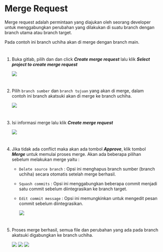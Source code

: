 # Merge Request
Merge request adalah permintaan yang diajukan oleh seorang developer untuk menggabungkan perubahan yang dilakukan di suatu branch dengan branch utama atau branch target.

Pada contoh ini branch uchiha akan di merge dengan branch main.
#
1. Buka gitlab, pilih dan dan click ***Create merge request*** lalu klik ***Select project to create merge request***

    ![](https://iili.io/HyZsOdl.png)
#
2. Pilih `branch sumber` dan `branch tujuan` yang akan di merge, dalam contoh ini branch akatsuki akan di merge ke branch uchiha. 

    ![](https://iili.io/HyZrbyX.png)
#
3. Isi informasi merge lalu klik ***Create merge request***

    ![](https://iili.io/HyZrpun.png)
#
4. Jika tidak ada conflict maka akan ada tombol ***Approve***, klik tombol ***Merge*** untuk memulai proses merge. Akan ada beberapa pilihan sebelum melakukan merge yaitu :

    - `Delete source branch` : Opsi ini menghapus branch sumber (branch uchiha) secara otomatis setelah merge berhasil.
    - `Squash commits` : Opsi ini menggabungkan beberapa commit menjadi satu commit sebelum diintegrasikan ke branch target. 
    - `Edit commit message` : Opsi ini memungkinkan untuk mengedit pesan commit sebelum diintegrasikan.

        ![](https://iili.io/HyZrtaI.png)
      
#
5. Proses merge berhasil, semua file dan perubahan yang ada pada branch akatsuki digabungkan ke branch uchiha.

    ![](https://iili.io/HyZrDvt.png)
    ![](https://iili.io/HyZryjs.png)
    ![](https://iili.io/HyZ4AFV.png)